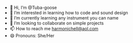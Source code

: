 - 👋 Hi, I’m @Tuba-goose
- 👀 I’m interested in learning how to code and sound design
- 🌱 I’m currently learning any instrument you can name
- 💞️ I’m looking to collaborate on simple projects
- 📫 How to reach me harmonichell@aol.com
- 😄 Pronouns: She/Her

<!---
Tuba-goose/Tuba-goose is a ✨ special ✨ repository because its `README.md` (this file) appears on your GitHub profile.
You can click the Preview link to take a look at your changes.
--->
